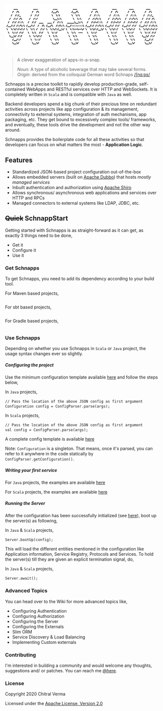 ![Scale](src/main/resources/logo.png)
====

> A clever exaggeration of apps-in-a-snap.
>
> _Noun_:  A type of alcoholic beverage that may take several forms.   
> _Origin_: derived from the colloquial German word Schnaps [/ʃnɑːps/](https://en.wikipedia.org/wiki/Help:IPA/Standard_German)   

Schnapps is a precise toolkit to rapidly develop production-grade, self-contained WebApps and RESTful services over HTTP and WebSockets.
It is completely written in `Scala` and is compatible with `Java` as well.  

Backend developers spend a big chunk of their precious time on redundant activities across projects like app 
configuration & its management, connectivity to external systems, integration of auth mechanisms, app packaging, etc. 
They get bound to excessively complex tools/ frameworks, and eventually, these tools drive the development and not the other way around. 

Schnapps provides the boilerplate code for all these activities so that developers can focus on what matters the most - **Application Logic**.  

## Features
 - Standardized JSON-based project configuration out-of-the-box 
 - Allows embedded servers (built on [Apache Dubbo](https://dubbo.apache.org/)) that hosts _mostly managed services_
 - Inbuilt authentication and authorization using [Apache Shiro](https://shiro.apache.org/)
 - Allows synchronous/ asynchronous web applications and services over HTTP and RPCs
 - Managed connectors to external systems like LDAP, JDBC, etc.

## ~~Quick~~ SchnappStart
Getting started with Schnapps is as straight-forward as it can get, as exactly 3 things need to be done,
 - Get it 
 - Configure it
 - Use it 

### Get Schnapps
To get Schnapps, you need to add its dependency according to your build tool.

For Maven based projects,
```$xslt

```

For sbt based projects,
```$xslt

```

For Gradle based projects,
```$xslt

```

### Use Schnapps
Depending on whether you use Schnapps in `Scala` or `Java` project, the usage syntax changes ever so slightly.

##### Configuring the project
Use the minimum configuration template available [here](src/main/resources/rest-services-min-config.json) and follow 
the steps below,

In `Java` projects,
```$xslt
// Pass the location of the above JSON config as first argument 
Configuration config = ConfigParser.parse(args); 
```

In `Scala` projects,
```$xslt
// Pass the location of the above JSON config as first argument 
val config = ConfigParser.parse(args);
```
A complete config template is available [here](src/main/resources/rest-services-full-config.json) 

Note: `Configuration` is a singleton. That means, once it's parsed, you can refer to it anywhere in the code statically 
by `ConfigParser.getConfiguration()`.

##### Writing your first service

For `Java` projects, the examples are available [here](src/test/java/com/github/chitralverma/vanilla/schnapps/services)

For `Scala` projects, the examples are available [here](src/test/scala/com/github/chitralverma/vanilla/schnapps/services)

##### Running the Server
After the configuration has been successfully initialized (see [here](#configuring-the-project)), boot up the server(s)
as following,

In `Java` & `Scala` projects,
```$xslt
Server.bootUp(config);
```
This will load the different entities mentioned in the configuration like Application information, Service Registry, Protocols
and Services. To hold the server(s) till they are given an explicit termination signal, do,

In `Java` & `Scala` projects,
```$xslt
Server.await();
```

### Advanced Topics

You can head over to the Wiki for more advanced topics like,
 - Configuring Authentication
 - Configuring Authorization
 - Configuring the Server
 - Configuring the Externals
 - Slim ORM 
 - Service Discovery & Load Balancing
 - Implementing Custom externals 
 
### Contributing

I'm interested in building a community and would welcome any thoughts, suggestions and/ or patches. 
You can reach me [@here](mailto:chitralverma@gmail.com).


### License
Copyright 2020 Chitral Verma

Licensed under the [Apache License, Version 2.0](http://www.apache.org/licenses/LICENSE-2.0)
